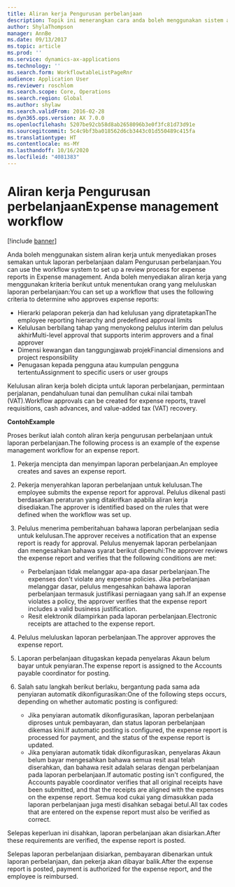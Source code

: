```yaml
---
title: Aliran kerja Pengurusan perbelanjaan
description: Topik ini menerangkan cara anda boleh menggunakan sistem aliran kerja dalam Microsoft Dynamics 365 Finance, untuk menyediakan proses semakan untuk laporan perbelanjaan dalam Pengurusan perbelanjaan.
author: ShylaThompson
manager: AnnBe
ms.date: 09/13/2017
ms.topic: article
ms.prod: ''
ms.service: dynamics-ax-applications
ms.technology: ''
ms.search.form: WorkflowtableListPageRnr
audience: Application User
ms.reviewer: roschlom
ms.search.scope: Core, Operations
ms.search.region: Global
ms.author: shylaw
ms.search.validFrom: 2016-02-28
ms.dyn365.ops.version: AX 7.0.0
ms.openlocfilehash: 5207be92cb58d8ab2658096b3e0f3fc81d73d91e
ms.sourcegitcommit: 5c4c9bf3ba018562d6cb3443c01d550489c415fa
ms.translationtype: HT
ms.contentlocale: ms-MY
ms.lasthandoff: 10/16/2020
ms.locfileid: "4081383"
---
```

# <a name="expense-management-workflow"></a><span data-ttu-id="8657a-103">Aliran kerja Pengurusan perbelanjaan</span><span class="sxs-lookup"><span data-stu-id="8657a-103">Expense management workflow</span></span>

[!include [banner](../includes/banner.md)]

<span data-ttu-id="8657a-104">Anda boleh menggunakan sistem aliran kerja untuk menyediakan proses semakan untuk laporan perbelanjaan dalam Pengurusan perbelanjaan.</span><span class="sxs-lookup"><span data-stu-id="8657a-104">You can use the workflow system to set up a review process for expense reports in Expense management.</span></span> <span data-ttu-id="8657a-105">Anda boleh menyediakan aliran kerja yang menggunakan kriteria berikut untuk menentukan orang yang meluluskan laporan perbelanjaan:</span><span class="sxs-lookup"><span data-stu-id="8657a-105">You can set up a workflow that uses the following criteria to determine who approves expense reports:</span></span>

- <span data-ttu-id="8657a-106">Hierarki pelaporan pekerja dan had kelulusan yang dipratetapkan</span><span class="sxs-lookup"><span data-stu-id="8657a-106">The employee reporting hierarchy and predefined approval limits</span></span>
- <span data-ttu-id="8657a-107">Kelulusan berbilang tahap yang menyokong pelulus interim dan pelulus akhir</span><span class="sxs-lookup"><span data-stu-id="8657a-107">Multi-level approval that supports interim approvers and a final approver</span></span>
- <span data-ttu-id="8657a-108">Dimensi kewangan dan tanggungjawab projek</span><span class="sxs-lookup"><span data-stu-id="8657a-108">Financial dimensions and project responsibility</span></span>
- <span data-ttu-id="8657a-109">Penugasan kepada pengguna atau kumpulan pengguna tertentu</span><span class="sxs-lookup"><span data-stu-id="8657a-109">Assignment to specific users or user groups</span></span>

<span data-ttu-id="8657a-110">Kelulusan aliran kerja boleh dicipta untuk laporan perbelanjaan, permintaan perjalanan, pendahuluan tunai dan pemulihan cukai nilai tambah (VAT).</span><span class="sxs-lookup"><span data-stu-id="8657a-110">Workflow approvals can be created for expense reports, travel requisitions, cash advances, and value-added tax (VAT) recovery.</span></span>

<span data-ttu-id="8657a-111">**Contoh**</span><span class="sxs-lookup"><span data-stu-id="8657a-111">**Example**</span></span>

<span data-ttu-id="8657a-112">Proses berikut ialah contoh aliran kerja pengurusan perbelanjaan untuk laporan perbelanjaan.</span><span class="sxs-lookup"><span data-stu-id="8657a-112">The following process is an example of the expense management workflow for an expense report.</span></span>

1. <span data-ttu-id="8657a-113">Pekerja mencipta dan menyimpan laporan perbelanjaan.</span><span class="sxs-lookup"><span data-stu-id="8657a-113">An employee creates and saves an expense report.</span></span>
2. <span data-ttu-id="8657a-114">Pekerja menyerahkan laporan perbelanjaan untuk kelulusan.</span><span class="sxs-lookup"><span data-stu-id="8657a-114">The employee submits the expense report for approval.</span></span> <span data-ttu-id="8657a-115">Pelulus dikenal pasti berdasarkan peraturan yang ditakrifkan apabila aliran kerja disediakan.</span><span class="sxs-lookup"><span data-stu-id="8657a-115">The approver is identified based on the rules that were defined when the workflow was set up.</span></span>
3. <span data-ttu-id="8657a-116">Pelulus menerima pemberitahuan bahawa laporan perbelanjaan sedia untuk kelulusan.</span><span class="sxs-lookup"><span data-stu-id="8657a-116">The approver receives a notification that an expense report is ready for approval.</span></span> <span data-ttu-id="8657a-117">Pelulus menyemak laporan perbelanjaan dan mengesahkan bahawa syarat berikut dipenuhi:</span><span class="sxs-lookup"><span data-stu-id="8657a-117">The approver reviews the expense report and verifies that the following conditions are met:</span></span>

    - <span data-ttu-id="8657a-118">Perbelanjaan tidak melanggar apa-apa dasar perbelanjaan.</span><span class="sxs-lookup"><span data-stu-id="8657a-118">The expenses don't violate any expense policies.</span></span> <span data-ttu-id="8657a-119">Jika perbelanjaan melanggar dasar, pelulus mengesahkan bahawa laporan perbelanjaan termasuk justifikasi perniagaan yang sah.</span><span class="sxs-lookup"><span data-stu-id="8657a-119">If an expense violates a policy, the approver verifies that the expense report includes a valid business justification.</span></span>
    - <span data-ttu-id="8657a-120">Resit elektronik dilampirkan pada laporan perbelanjaan.</span><span class="sxs-lookup"><span data-stu-id="8657a-120">Electronic receipts are attached to the expense report.</span></span>

4. <span data-ttu-id="8657a-121">Pelulus meluluskan laporan perbelanjaan.</span><span class="sxs-lookup"><span data-stu-id="8657a-121">The approver approves the expense report.</span></span>
5. <span data-ttu-id="8657a-122">Laporan perbelanjaan ditugaskan kepada penyelaras Akaun belum bayar untuk penyiaran.</span><span class="sxs-lookup"><span data-stu-id="8657a-122">The expense report is assigned to the Accounts payable coordinator for posting.</span></span>
6. <span data-ttu-id="8657a-123">Salah satu langkah berikut berlaku, bergantung pada sama ada penyiaran automatik dikonfigurasikan:</span><span class="sxs-lookup"><span data-stu-id="8657a-123">One of the following steps occurs, depending on whether automatic posting is configured:</span></span>

    - <span data-ttu-id="8657a-124">Jika penyiaran automatik dikonfigurasikan, laporan perbelanjaan diproses untuk pembayaran, dan status laporan perbelanjaan dikemas kini.</span><span class="sxs-lookup"><span data-stu-id="8657a-124">If automatic posting is configured, the expense report is processed for payment, and the status of the expense report is updated.</span></span>
    - <span data-ttu-id="8657a-125">Jika penyiaran automatik tidak dikonfigurasikan, penyelaras Akaun belum bayar mengesahkan bahawa semua resit asal telah diserahkan, dan bahawa resit adalah selaras dengan perbelanjaan pada laporan perbelanjaan.</span><span class="sxs-lookup"><span data-stu-id="8657a-125">If automatic posting isn't configured, the Accounts payable coordinator verifies that all original receipts have been submitted, and that the receipts are aligned with the expenses on the expense report.</span></span> <span data-ttu-id="8657a-126">Semua kod cukai yang dimasukkan pada laporan perbelanjaan juga mesti disahkan sebagai betul.</span><span class="sxs-lookup"><span data-stu-id="8657a-126">All tax codes that are entered on the expense report must also be verified as correct.</span></span>

<span data-ttu-id="8657a-127">Selepas keperluan ini disahkan, laporan perbelanjaan akan disiarkan.</span><span class="sxs-lookup"><span data-stu-id="8657a-127">After these requirements are verified, the expense report is posted.</span></span>

<span data-ttu-id="8657a-128">Selepas laporan perbelanjaan disiarkan, pembayaran dibenarkan untuk laporan perbelanjaan, dan pekerja akan dibayar balik.</span><span class="sxs-lookup"><span data-stu-id="8657a-128">After the expense report is posted, payment is authorized for the expense report, and the employee is reimbursed.</span></span>
